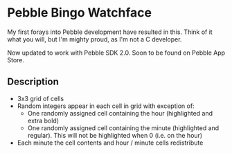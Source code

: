 Pebble Bingo Watchface
======================

My first forays into Pebble development have resulted in this. Think of it what you will, but I'm mighty proud, as I'm not a C developer.

Now updated to work with Pebble SDK 2.0. Soon to be found on Pebble App Store.

Description
-----------
- 3x3 grid of cells
- Random integers appear in each cell in grid with exception of:
  - One randomly assigned cell containing the hour (highlighted and extra bold)
  - One randomly assigned cell containing the minute (highlighted and regular). This will not be highlighted when 0 (i.e. on the hour)
- Each minute the cell contents and hour / minute cells redistribute
